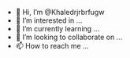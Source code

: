 - 👋 Hi, I’m @Khaledrjrbrfugw
- 👀 I’m interested in ...
- 🌱 I’m currently learning ...
- 💞️ I’m looking to collaborate on ...
- 📫 How to reach me ...

<!---
Khaledrjrbrfugw/Khaledrjrbrfugw is a ✨ special ✨ repository because its `README.md` (this file) appears on your GitHub profile.
You can click the Preview link to take a look at your changes.
--->
